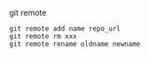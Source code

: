 git remote
```
git remote add name repo_url
git remote rm xxx
git remote rename oldname newname
```

